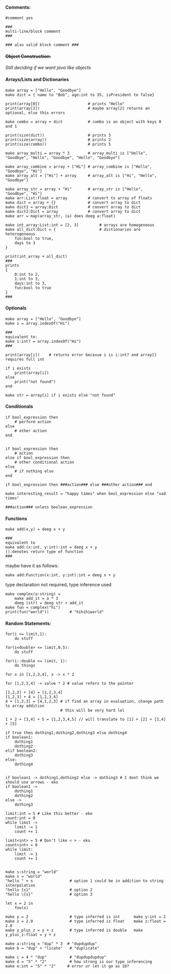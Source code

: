 #### Comments:

    #comment yes

    ###
    multi-line/block comment
    ###

    ### also valid block comment ###

#### ~~Object Construction:~~

_Still deciding if we want java like objects_

<!-- ## ~~Option 1:  value is a keyword referring to construction argument when only have 1~~
                if value is in the constructor, then the object requires one arg
                can set the type of value
                keyword of gives inheritance
                keyword form is like class
                keyword constr is the constructor
                keyword get is equivalent to return 
                head and next are local fields
                head:double is declaring the type of head
                ?= means if value is not defined, head will be set to nil

    form Node ->

        constr ->
            head:double ?= value
            next:Node = Node n

        Get ->
            get head

        Set argument->
            value = argument



        form Tree of Node ->

            constr ->
                head = value:Node

        Main ->

            n:Node = Node 14
            t = Tree n
            t.Set 3
            t.Get

## ~~Option 2:~~

    class Node argument:

        Node:
            head = argument

        Get_head:
            return head

        Set_head argument:
            head = argument

    class Binary_tree of Node argument<Node>:

        Binary_tree:
            head = argument
            left = new Tree l
            right = new Tree r
        
    Main:

    n1<Node> = new Node 3
    n2 = new Node 14
    b_t = new Binary_tree n2
    n.Set_head 15
    n.Get

## ~~Option 3:~~
    
    form Node:
        
        constr:
            head:double ?= value
            next:Node = Node n

        Get:
            get head

        Set argument:
            value = argument

        form Tree of Node:
            constr:
                head = value:Node

        Main:
            n:Node = Node 14
            t = Tree n
            t.Set 3
            t.Get -->

#### Arrays/Lists and Dictionaries

    make array = ["Hello", "Goodbye"]
    make dict = { name to "Bob", age:int to 35, isPresident to false}

    print(array[0])                     # prints "Hello"
    print(array[2])                     # maybe array[2] returns an optional, else this errors

    make combo = array + dict           # combo is an object with keys 0 and 1

    print(size(dict))                   # prints 3
    print(size(array))                  # prints 2
    print(size(combo))                  # prints 5

    make array_multi = array * 3        # array_multi is ["Hello", "Goodbye", "Hello", "Goodbye", "Hello", "Goodbye"]

    make array_combine = array + ["Hi"] # array_combine is ["Hello", "Goodbye", "Hi"]
    make array_alt = ["Hi"] + array     # array_alt is ["Hi", "Hello", "Goodbye"]
    
    make array_str = array + "Hi"       # array_str is ["Hello", "Goodbye", "Hi"]
    make arr:List:float = array         # convert to array of floats
    make dict = array + {}              # convert array to dict
    make dict1 = array:Dict             # convert array to dict
    make dict2:Dict = array             # convert array to dict
    make arr = map(array_str, (a) does deeg a:float)

    make int_array:List:int = [2, 3]         # arrays are homogeneous
    make all_dict:Dict = {                   # dictionaries are heterogeneous
        fun:bool to true,
        days to 3
    }

    print(int_array + all_dict)         
    ###
    prints
    {
        0:int to 2,
        1:int to 3,
        days:int to 3,
        fun:bool to true
    }
    ###

#### Optionals

    make array = ["Hello", "Goodbye"]
    make i = array.indexOf("Hi")

    ###
    equivalent to:
    make i:int? = array.indexOf("Hi")
    ###

    print(array[i])    # returns error becasue i is i:int? and array[] requires full int

    if i exists
        print(array[i])
    else
        print("not found")
    end

    make str = array[i] if i exists else "not found"

#### Conditionals
    if bool_expression then
        # perform action
    else
        # other action
    end


    if bool_expression then
        # action
    else if bool_expression then
        # other conditional action
    else
        # if nothing else
    end

    if bool_expression then ###action### else ###other action### end

    make interesting_result = "happy times" when bool_expression else "sad times"

    ###action### unless boolean_expression


#### Functions

    make add(x,y) = deeg x + y

    ###
    equivalent to
    make add:(x:int, y:int):int = deeg x + y
    ():denotes return type of function
    ###

maybe have it as follows:

    make add:Function(x:int, y:int):int = deeg x + y

type declaration not required, type inference used

    make complex(a:string) =
        make add_it = a * 3
        deeg (str) = deeg str + add_it
    make fun = complex("hi")
    print(fun("world"))         # "hihihiworld"

#### Random Statements:

    for(i <= limit,1):
        do stuff

    for(i<double> <= limit,0.5):
        do stuff
    
    for(i::double <= limit, 1):
        do things

    for x in [1,2,3,4], x -> x * 2

    for [1,2,3,4] -> value * 2 # value refers to the pointer

    [1,2,3] + [4] = [1,2,3,4]
    [1,2,3] + 4 = [1,2,3,4]
    4 + [1,2,3] = [4,1,2,3] # if find an array in evaluation, change path to array addition
                            # this will be very hard lol

    1 + 2 + [3,4] + 5 = [1,2,3,4,5] // will translate to [1] + [2] + [3,4] + [5]

    if true then dothing1,dothing2,dothing3 else dothing4
    if boolean1:
        dothing1
        dothing2
    elif boolean2:
        dothing3
    else:
        dothing4


    if boolean1 -> dothing1,dothing2 else -> dothing3 # I dont think we should use arrows - eko
    if boolean1 ->
        dothing1
        dothing2
    else ->
        dothing3

    limit:int = 5 # Like this better - eko 
    count:int = 0
    while limit ->
        limit -= 1
        count += 1

    limit<int> = 5 # Don't like < > - eko
    count<int> = 0
    while limit:
        limit -= 1
        count += 1


    make s:string = "world"
    make s = "world"
    "hello " + s                # option 1 could be in addition to string interpolation
    "hello {s}"                 # option 2
    "hello \{s}"                # option 3

    let x = 2 in
        foo(x)

    make y = 2                  # type inferred is int      make y:int = 2
    make z = 2.0                # type inferred is float    make z:float = 2.0
    make y_plus_z = y + z       # type inferred is double   make y_plus_z:float = y + z

    make a:string = "dup" * 3  # "dupdupdup"
    make b = "dup" + "licate"   # "duplicate"
    
    make c = 4 * "dup"          # "dupdupdupdup"
    make d = "5" * "2"          # how strong is our type inferencing
    make e:int = "5" * "2"     # error or let it go as 10?
    
